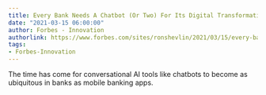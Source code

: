 ```yaml
---
title: Every Bank Needs A Chatbot (Or Two) For Its Digital Transformation
date: "2021-03-15 06:00:00"
author: Forbes - Innovation
authorlink: https://www.forbes.com/sites/ronshevlin/2021/03/15/every-bank-needs-a-chatbot-or-two-for-its-digital-transformation/
tags:
- Forbes-Innovation
---
```

The time has come for conversational AI tools like chatbots to become as ubiquitous in banks as mobile banking apps.